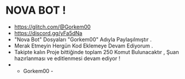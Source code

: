 # NOVA BOT !
- https://glitch.com/@Gorkem00
- https://discord.gg/yFa5dNa
- "Nova Bot" Dosyaları "Gorkem00" Adıyla Paylaşılmıştır .
- Merak Etmeyin Hergün Kod Eklemeye Devam Ediyorum .
- Takipte kalın Proje bittiğinde toplam 250 Komut Bulunacaktır , Şuan hazırlanması ve editlenmesi devam ediyor !
- - Gorkem00 - 
